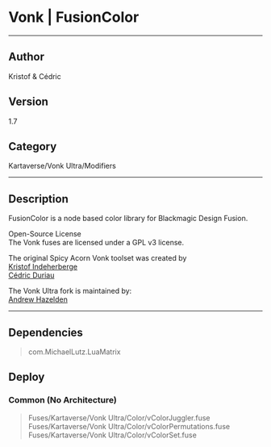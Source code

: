 # Vonk | FusionColor
___

## Author
Kristof & Cédric

## Version
1.7

## Category
Kartaverse/Vonk Ultra/Modifiers

___

## Description
<p>FusionColor is a node based color library for Blackmagic Design Fusion.</p>

<p>Open-Source License<br>
The Vonk fuses are licensed under a GPL v3 license.</p>

<p>The original Spicy Acorn Vonk toolset was created by<br>
<a href="mailto:xmnr0x23@gmail.com">Kristof Indeherberge</a><br>
<a href="mailto:duriau.cedric@live.be">Cédric Duriau</a></p>

<p>The Vonk Ultra fork is maintained by:<br>
<a href="mailto:andrew@andrewhazelden.com">Andrew Hazelden</a></p>


___

## Dependencies

> com.MichaelLutz.LuaMatrix  
## Deploy

### Common (No Architecture)

> Fuses/Kartaverse/Vonk Ultra/Color/vColorJuggler.fuse  
> Fuses/Kartaverse/Vonk Ultra/Color/vColorPermutations.fuse  
> Fuses/Kartaverse/Vonk Ultra/Color/vColorSet.fuse  
